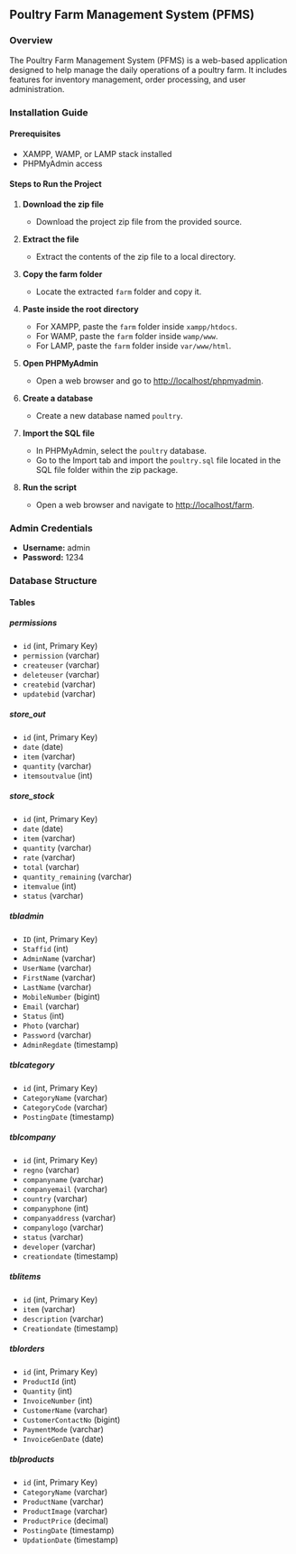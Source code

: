 ## Poultry Farm Management System (PFMS)

### Overview
The Poultry Farm Management System (PFMS) is a web-based application designed to help manage the daily operations of a poultry farm. It includes features for inventory management, order processing, and user administration.

### Installation Guide

#### Prerequisites
- XAMPP, WAMP, or LAMP stack installed
- PHPMyAdmin access

#### Steps to Run the Project

1. **Download the zip file**
   - Download the project zip file from the provided source.

2. **Extract the file**
   - Extract the contents of the zip file to a local directory.

3. **Copy the farm folder**
   - Locate the extracted `farm` folder and copy it.

4. **Paste inside the root directory**
   - For XAMPP, paste the `farm` folder inside `xampp/htdocs`.
   - For WAMP, paste the `farm` folder inside `wamp/www`.
   - For LAMP, paste the `farm` folder inside `var/www/html`.

5. **Open PHPMyAdmin**
   - Open a web browser and go to [http://localhost/phpmyadmin](http://localhost/phpmyadmin).

6. **Create a database**
   - Create a new database named `poultry`.

7. **Import the SQL file**
   - In PHPMyAdmin, select the `poultry` database.
   - Go to the Import tab and import the `poultry.sql` file located in the SQL file folder within the zip package.

8. **Run the script**
   - Open a web browser and navigate to [http://localhost/farm](http://localhost/farm).

### Admin Credentials

- **Username:** admin
- **Password:** 1234

### Database Structure

#### Tables

##### permissions
- `id` (int, Primary Key)
- `permission` (varchar)
- `createuser` (varchar)
- `deleteuser` (varchar)
- `createbid` (varchar)
- `updatebid` (varchar)

##### store_out
- `id` (int, Primary Key)
- `date` (date)
- `item` (varchar)
- `quantity` (varchar)
- `itemsoutvalue` (int)

##### store_stock
- `id` (int, Primary Key)
- `date` (date)
- `item` (varchar)
- `quantity` (varchar)
- `rate` (varchar)
- `total` (varchar)
- `quantity_remaining` (varchar)
- `itemvalue` (int)
- `status` (varchar)

##### tbladmin
- `ID` (int, Primary Key)
- `Staffid` (int)
- `AdminName` (varchar)
- `UserName` (varchar)
- `FirstName` (varchar)
- `LastName` (varchar)
- `MobileNumber` (bigint)
- `Email` (varchar)
- `Status` (int)
- `Photo` (varchar)
- `Password` (varchar)
- `AdminRegdate` (timestamp)

##### tblcategory
- `id` (int, Primary Key)
- `CategoryName` (varchar)
- `CategoryCode` (varchar)
- `PostingDate` (timestamp)

##### tblcompany
- `id` (int, Primary Key)
- `regno` (varchar)
- `companyname` (varchar)
- `companyemail` (varchar)
- `country` (varchar)
- `companyphone` (int)
- `companyaddress` (varchar)
- `companylogo` (varchar)
- `status` (varchar)
- `developer` (varchar)
- `creationdate` (timestamp)

##### tblitems
- `id` (int, Primary Key)
- `item` (varchar)
- `description` (varchar)
- `Creationdate` (timestamp)

##### tblorders
- `id` (int, Primary Key)
- `ProductId` (int)
- `Quantity` (int)
- `InvoiceNumber` (int)
- `CustomerName` (varchar)
- `CustomerContactNo` (bigint)
- `PaymentMode` (varchar)
- `InvoiceGenDate` (date)

##### tblproducts
- `id` (int, Primary Key)
- `CategoryName` (varchar)
- `ProductName` (varchar)
- `ProductImage` (varchar)
- `ProductPrice` (decimal)
- `PostingDate` (timestamp)
- `UpdationDate` (timestamp)
